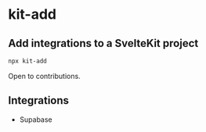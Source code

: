 # kit-add

## Add integrations to a SvelteKit project

```bash
npx kit-add
```

Open to contributions.

## Integrations

- Supabase
